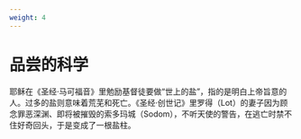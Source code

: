 ```yaml
---
weight: 4
---
```

# 品尝的科学
耶稣在《圣经·马可福音》里勉励基督徒要做“世上的盐”，指的是明白上帝旨意的人。过多的盐则意味着荒芜和死亡。《圣经·创世记》里罗得（Lot）的妻子因为顾念罪恶深渊、即将被摧毁的索多玛城（Sodom），不听天使的警告，在逃亡时禁不住好奇回头，于是变成了一根盐柱。